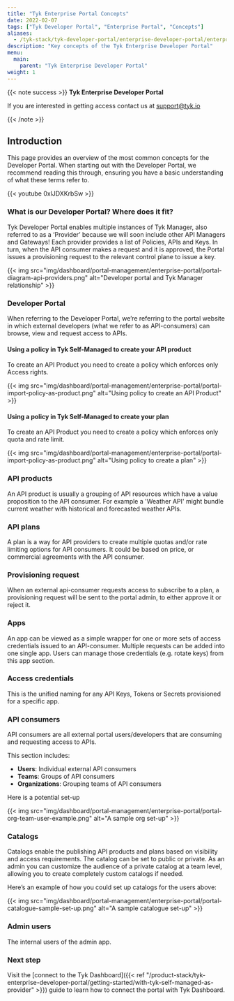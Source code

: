 ```yaml
---
title: "Tyk Enterprise Portal Concepts"
date: 2022-02-07
tags: ["Tyk Developer Portal", "Enterprise Portal", "Concepts"]
aliases:
  - /tyk-stack/tyk-developer-portal/enterprise-developer-portal/enterprise-portal-concepts
description: "Key concepts of the Tyk Enterprise Developer Portal"
menu:
  main:
    parent: "Tyk Enterprise Developer Portal"
weight: 1
---
```


{{< note success >}}
**Tyk Enterprise Developer Portal**

If you are interested in getting access contact us at [support@tyk.io](<mailto:support@tyk.io?subject=Tyk Enterprise Portal Beta>)

{{< /note >}}

## Introduction

This page provides an overview of the most common concepts for the Developer Portal. When starting out with the Developer Portal, we recommend reading this through, ensuring you have a basic understanding of what these terms refer to.

{{< youtube 0xlJDXKrbSw >}}

### What is our Developer Portal? Where does it fit?

Tyk Developer Portal enables multiple instances of Tyk Manager, also referred to as a ‘Provider’ because we will soon include other API Managers and Gateways! Each provider provides a list of Policies, APIs and Keys.
In turn, when the API consumer makes a request and it is approved, the Portal issues a provisioning request to the relevant control plane to issue a key.

{{< img src="img/dashboard/portal-management/enterprise-portal/portal-diagram-api-providers.png" alt="Developer portal and Tyk Manager relationship" >}}

### Developer Portal

When referring to the Developer Portal, we’re referring to the portal website in which external developers (what we refer to as API-consumers) can browse, view and request access to APIs.

#### Using a policy in Tyk Self-Managed to create your API product

To create an API Product you need to create a policy which enforces only Access rights.

{{< img src="img/dashboard/portal-management/enterprise-portal/portal-import-policy-as-product.png" alt="Using policy to create an API Product" >}}

#### Using a policy in Tyk Self-Managed to create your plan

To create an API Product you need to create a policy which enforces only quota and rate limit.

{{< img src="img/dashboard/portal-management/enterprise-portal/portal-import-policy-as-product.png" alt="Using policy to create a plan" >}}

### API products

An API product is usually a grouping of API resources which have a value proposition to the API consumer. For example a 'Weather API' might bundle current weather with historical and forecasted weather APIs.

### API plans

A plan is a way for API providers to create multiple quotas and/or rate limiting options for API consumers. It could be based on price, or commercial agreements with the API consumer.

### Provisioning request

When an external api-consumer requests access to subscribe to a plan, a provisioning request will be sent to the portal admin, to either approve it or reject it.

### Apps

An app can be viewed as a simple wrapper for one or more sets of access credentials issued to an API-consumer. Multiple requests can be added into one single app. Users can manage those credentials (e.g. rotate keys) from this app section.

### Access credentials

This is the unified naming for any API Keys, Tokens or Secrets provisioned for a specific app.

### API consumers

API consumers are all external portal users/developers that are consuming and requesting access to APIs.

This section includes:

- **Users**: Individual external API consumers
- **Teams**: Groups of API consumers
- **Organizations**: Grouping teams of API consumers

Here is a potential set-up

{{< img src="img/dashboard/portal-management/enterprise-portal/portal-org-team-user-example.png" alt="A sample org set-up" >}}

### Catalogs

Catalogs enable the publishing API products and plans based on visibility and access requirements. The catalog can be set to public or private. As an admin you can customize the audience of a private catalog at a team level, allowing you to create completely custom catalogs if needed.

Here’s an example of how you could set up catalogs for the users above:

{{< img src="img/dashboard/portal-management/enterprise-portal/portal-catalogue-sample-set-up.png" alt="A sample catalogue set-up" >}}

### Admin users

The internal users of the admin app.

### Next step

Visit the [connect to the Tyk Dashboard]({{< ref "/product-stack/tyk-enterprise-developer-portal/getting-started/with-tyk-self-managed-as-provider" >}}) guide to learn how to connect the portal with Tyk Dashboard.
